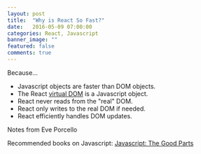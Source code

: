 ```yaml
---
layout: post
title:  "Why is React So Fast?"
date:   2016-05-09 07:00:00
categories: React, Javascript
banner_image: ""
featured: false
comments: true
---
```


Because...

<!--more-->

+ Javascript objects are faster than DOM objects.
+ The React <a href="https://facebook.github.io/react/docs/glossary.html" target="_blank">virtual DOM</a> is a Javascript object.
+ React never reads from the "real" DOM.
+ React only writes to the real DOM if needed.
+ React efficiently handles DOM updates.

Notes from Eve Porcello

Recommended books on Javascript: <a
href="http://shop.oreilly.com/product/9780596517748.do" target="_blank">Javascript: The Good Parts</a>
